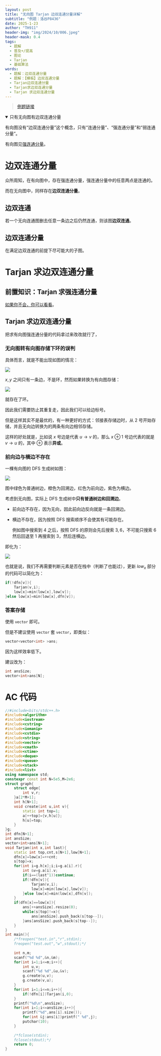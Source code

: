 ```yaml
---
layout: post
title: "无向图 Tarjan 边双连通分量详解"
subtitle: "例题：洛谷P8436"
date: 2025-1-23
author: "TH911"
header-img: "img/2024/10/006.jpeg"
header-mask: 0.4
tags:
  - 题解
  - 普及+/提高
  - 图论
  - Tarjan
  - 基础算法
words:
  - 题解：边双连通分量
  - 题解：【模板】边双连通分量
  - Tarjan边双连通分量
  - Tarjan求边双连通分量
  - Tarjan 求边双连通分量
---
```


> [例题链接](https://www.luogu.com.cn/problem/P8436)

<details class="tip" open>
    <summary>只有无向图有边双连通分量</summary>
    <p>
        有向图没有“边双连通分量”这个概念，只有“连通分量”、“强连通分量”和“弱连通分量”。
    </p>
    <p>
        有向图见<a href="/2025/01/23/1/">强连通分量</a>。
    </p>
</details>


# 边双连通分量

众所周知，在有向图中，存在强连通分量，强连通分量中的任意两点是连通的。

而在无向图中，同样存在**边双连通分量**。

## 边双连通

若一个无向连通图删去任意一条边之后仍然连通，则该图**边双连通**。

## 边双连通分量

在满足边双连通的前提下尽可能大的子图。

# Tarjan 求边双连通分量

## 前置知识：Tarjan 求强连通分量

[如果你不会，你可以看看](/2025/01/23/1/)。

## Tarjan 求边双连通分量

把求有向图强连通分量的代码拿过来改改就行了，

### 无向图转有向图存储下环的误判

具体而言，就是不能出现如图的情况：

![](/img/2025/01/029.png)

$x,y$ 之间只有一条边，不是环，然而如果转换为有向图存储：

![](/img/2025/01/030.png)

就存在了环。

因此我们需要防止其重复走，因此我们可以给边标号。

但是这样其实不是最优的，有一种更好的方式：邻接表存储边时，从 $2$ 号开始存储，并且无向边转换为的两条有向边相邻存储。

这样的好处就是，比如说 $x$ 号边是代表 $u\to v$ 的，那么 $x\oplus 1$ 号边代表的就是 $v\to u$ 的，其中 $\oplus$ 表示**异或**。

### 前向边与横边不存在

一棵有向图的 DFS 生成树如图：

![](/img/2025/01/028.png)

图中绿色为普通树边，橙色为回溯边，红色为前向边，紫色为横边。

考虑到无向图，实际上 DFS 生成树中**只有普通树边和回溯边**。

* 前向边不存在，因为无向，因此前向边反向就是一条回溯边。

* 横边不存在，因为按照 DFS 搜索顺序不会使其有可能存在。

  例如图中搜索到 $4$ 之后，按照 DFS 的原则会先后搜索 $3,6$，不可能只搜索 $6$ 然后回退至 $1$ 再搜索到 $3$，然后连横边。

即化为：

![](/img/2025/01/034.png)

也就是说，我们不再需要判断元素是否在栈中（判断了也能过），更新 $low_x$ 部分的代码可以简化为：

```cpp
if(!dfn[v]){
    Tarjan(v,i);
    low[x]=min(low[x],low[v]);
}else low[x]=min(low[x],dfn[v]);
```

### 答案存储

使用 `vector` 即可。

但是不建议使用 `vector` 套 `vector`，即类似：

```cpp
vector<vector<int> >ans;
```

因为这样效率低下。

建议改为：

```cpp
int ansSize;
vector<int>ans[N];
```

# AC 代码

```cpp
//#include<bits/stdc++.h>
#include<algorithm>
#include<iostream>
#include<cstring>
#include<iomanip>
#include<cstdio>
#include<string>
#include<vector>
#include<cmath>
#include<ctime>
#include<deque>
#include<queue>
#include<stack>
#include<list>
using namespace std;
constexpr const int N=5e5,M=2e6;
struct graph{
	struct edge{
		int v,r;
	}a[2*M+1];
	int h[N+1];
	void create(int u,int v){
		static int top=1;
		a[++top]={v,h[u]};
		h[u]=top;
	}
}g;
int dfn[N+1];
int ansSize;
vector<int>ans[N+1];
void Tarjan(int x,int last){
	static int top,cnt,s[N+1],low[N+1];
	dfn[x]=low[x]=++cnt;
	s[top]=x;
	for(int i=g.h[x];i;i=g.a[i].r){
		int &v=g.a[i].v;
		if(i==(last^1))continue;
		if(!dfn[v]){
			Tarjan(v,i);
			low[x]=min(low[x],low[v]);
		}else low[x]=min(low[x],dfn[v]);
	}
	if(dfn[x]==low[x]){
		ans[++ansSize].resize(0);
		while(s[top]!=x){
			ans[ansSize].push_back(s[top--]);
		}ans[ansSize].push_back(s[top--]);
	}
}
int main(){
	/*freopen("test.in","r",stdin);
	freopen("test.out","w",stdout);*/
	
	int n,m;
	scanf("%d %d",&n,&m);
	for(int i=1;i<=m;i++){
		int u,v;
		scanf("%d %d",&u,&v);
		g.create(u,v);
		g.create(v,u);
	}
	for(int i=1;i<=n;i++){
		if(!dfn[i])Tarjan(i,0);
	}
	printf("%d\n",ansSize);
	for(int i=1;i<=ansSize;i++){
		printf("%d",ans[i].size());
		for(int &j:ans[i])printf(" %d",j);
		putchar(10);
	}
	
	/*fclose(stdin);
	fclose(stdout);*/
	return 0;
}
```

